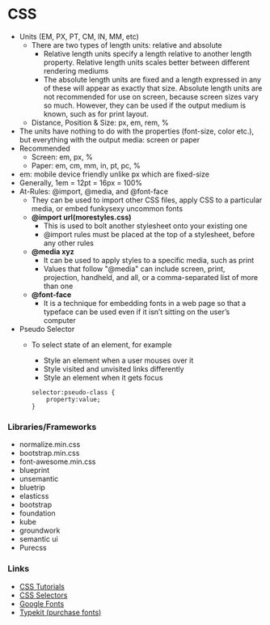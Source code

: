 CSS
===

- Units (EM, PX, PT, CM, IN, MM, etc)
    - There are two types of length units: relative and absolute
        - Relative length units specify a length relative to another length property. Relative length units scales better between different rendering mediums
        - The absolute length units are fixed and a length expressed in any of these will appear as exactly that size. Absolute length units are not recommended for use on screen, because screen sizes vary so much. However, they can be used if the output medium is known, such as for print layout.
    - Distance, Position & Size: px, em, rem, %
- The units have nothing to do with the properties (font-size, color etc.), but everything with the output media: screen or paper
- Recommended
    - Screen: em, px, %
    - Paper: em, cm, mm, in, pt, pc, %
- em: mobile device friendly unlike px which are fixed-size
- Generally, 1em = 12pt = 16px = 100%
- At-Rules: @import, @media, and @font-face
    - They can be used to import other CSS files, apply CSS to a particular media, or embed funkysexy uncommon fonts
    - **@import url(morestyles.css)**
        - This is used to bolt another stylesheet onto your existing one
        - @import rules must be placed at the top of a stylesheet, before any other rules
    - **@media xyz**
        - It can be used to apply styles to a specific media, such as print
        - Values that follow "@media" can include screen, print, projection, handheld, and all, or a comma-separated list of more than one
    - **@font-face**
        - It is a technique for embedding fonts in a web page so that a typeface can be used even if it isn’t sitting on the user’s computer
- Pseudo Selector
    - To select state of an element, for example
        - Style an element when a user mouses over it
        - Style visited and unvisited links differently
        - Style an element when it gets focus

        ```
        selector:pseudo-class {
            property:value;
        }
        ```

### Libraries/Frameworks
- normalize.min.css
- bootstrap.min.css
- font-awesome.min.css
- blueprint
- unsemantic
- bluetrip
- elasticss
- bootstrap
- foundation
- kube
- groundwork
- semantic ui
- Purecss

### Links
- [CSS Tutorials](http://www.htmldog.com/guides/css/)
- [CSS Selectors](http://www.htmldog.com/references/css/selectors/)
- [Google Fonts](https://fonts.google.com/)
- [Typekit (purchase fonts)](https://typekit.com/)
